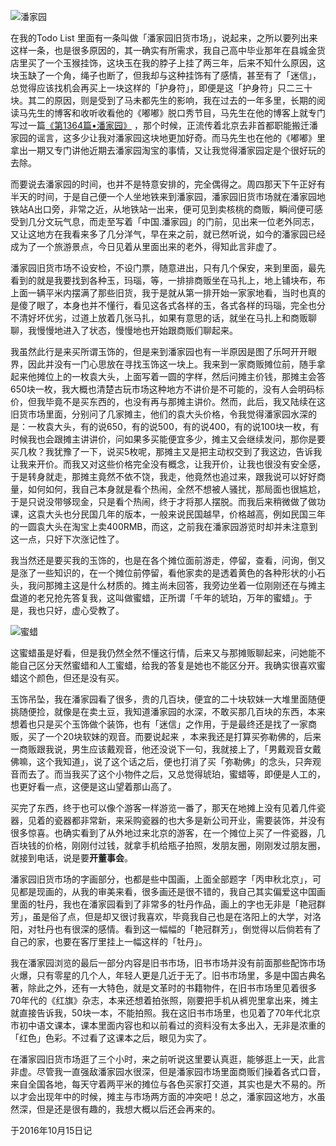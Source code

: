 ![潘家园](https://lh3.googleusercontent.com/-0T6kenW48s2JWUuBKvuDy4VVrgth2J09IiLwIxw5rbt71T8wPNY676CmIj9Dx7pRzLQl6icaeK14bnucz8tEYrUVt7YoJtFWLpaXLgv81QxNPCJUDyRi-yGCDxO71zYgdGnk3plfW-k6s8IBKWLPCWsX1Z93JRoqsPK8yJL5U3kNcZSPGOUKWTkYcsvVTKOpKyI_APUnz8qG8Sfl6zyolC_gbz4IhL6AeP1cKuAtxehSIzlqftLG_4jUJcRoyA4uvulOuVfKJEd7WqV1Tk30fUJCDdYAmUjg2xxpzjNOpt2iAZPNBsD3GVH-xgp04uye0BOKmwWzOwcYn6kaHBVdtCGxvUMPmUAIbps0OL0Q3JinMS1nuHswFA913Cm2LmO2zWnJvaoN-QdPk0cwNZuxgXxGyqzibN5jqrTrlWb__IqnmgRrFUDtt4QFQUenOClGUuvoVhfw7ywtPXFOOglLUisTm6HBuYT9g_SxWPk2CyRO0dHYlyQxi8Fg6RZTkFlk6MnNOLz6zZGoLbXFarTqmDtCPsEmMGWKX7-Lyz9Wf9epjaMqjrlkVS1VeTj5uxWcS7F_U1c6gSiVRCx1_aqbwIGp5E5F-FXULx9A4IffvCBIj1nLA=w786-h589-no)

在我的Todo List 里面有一条叫做「潘家园旧货市场」，说起来，之所以要列出来这样一条，也是很多原因的，其一确实有所需求，我自己高中毕业那年在县城金货店里买了一个玉猴挂饰，这块玉在我的脖子上挂了两三年，后来不知什么原因，这块玉缺了一个角，绳子也断了，但我却与这种挂饰有了感情，甚至有了「迷信」，总觉得应该找机会再买上一块这样的「护身符」，即便是这「护身符」只二三十块。其二的原因，则是受到了马未都先生的影响，我在过去的一年多里，长期的阅读马先生的博客和收听收看他的《嘟嘟》脱口秀节目，马先生在他的博客上就专门写过一篇[《第1364篇•潘家园》](http://blog.sina.com.cn/s/blog_5054769e0102wx7a.html) ，那个时候，正流传着北京去非首都职能搬迁潘家园的谣言，这多少让我对潘家园这块地更加好奇。而马先生也在他的《嘟嘟》里拿出一期又专门讲他近期去潘家园淘宝的事情，又让我觉得潘家园定是个很好玩的去除。

而要说去潘家园的时间，也并不是特意安排的，完全偶得之。周四那天下午正好有半天的时间，于是自己便一个人坐地铁来到潘家园，潘家园旧货市场就在潘家园地铁站A出口旁，非常之近，从地铁站一出来，便可见到卖核桃的商贩，瞬间便可感受到几分文玩气息，而走至写着「中国.潘家园」的门前，见出来一位老外同志，又让这地方在我看来多了几分洋气，早在来之前，就已然听说，如今的潘家园已经成为了一个旅游景点，今日见着从里面出来的老外，得知此言非虚了。

潘家园旧货市场不设安检，不设门票，随意进出，只有几个保安，来到里面，最先看到的就是我要找到各种玉，玛瑙，等，一排排商贩坐在马扎上，地上铺块布，布上面一辆平米内摆满了那些旧货，我于是就从第一排开始一家家地看，当时也真的是傻了眼了，本身也并不懂行，看见这各式各样的玉，各式各样的玛瑙，完全也分不清好坏优劣，过道上放着几张马扎，如果有意思的话，就坐在马扎上和商贩聊聊，我慢慢地进入了状态，慢慢地也开始跟商贩们聊起来。

我虽然此行是来买所谓玉饰的，但是来到潘家园也有一半原因是图了乐呵开开眼界，因此并没有一门心思放在寻找玉饰这一块上。我来到一家商贩摊位前，随手拿起来他摊位上的一枚袁大头，上面写着一圆的字样，然后问摊主价钱，那摊主会答650块一枚，我大概也清楚古玩市场这种地方不讲价是不可能的，没有人会明码标价，但我毕竟不是买东西的，也没有再与那摊主讲价。然而，此后，我又陆续在这旧货市场里面，分别问了几家摊主，他们的袁大头价格，令我觉得潘家园水深的是：一枚袁大头，有的说650，有的说500，有的说400，有的说100块一枚，有时候我也会跟摊主讲讲价，问如果多买能便宜多少，摊主又会继续发问，那你是要买几枚？我犹豫了一下，说买5枚呢，那摊主又是把主动权交到了我这边，告诉我让我来开价。而我又对这些价格完全没有概念，让我开价，让我也很没有安全感，于是转身就走，那摊主竟然不依不饶，我走，他竟然也追过来，跟我说可以好好商量，如何如何，我自己本身就是看个热闹，全然不想被人骚扰，那局面也很尴尬，于是只说没带够现金，只是看个热闹，终于才将那人摆脱。而我后来稍微做了做功课，这袁大头也分民国几年的版本，一般来说民国越早，价格越高，例如民国三年的一圆袁大头在淘宝上卖400RMB，而这，之前我在潘家园游览时却并未注意到这一点，只好下次涨记性了。

我当然还是要买我的玉饰的，也是在各个摊位面前游走，停留，查看，问询，倒又是涨了一些知识的，在一个摊位前停留，看他家卖的是透着黄色的各种形状的小石头，我问那摊主这是什么材质的。摊主尚未回答，我旁边坐着一位刚刚还在与摊主盘道的老兄抢先答复我，这叫做蜜蜡，正所谓「千年的琥珀，万年的蜜蜡」。于是，我也只好，虚心受教了。

![蜜蜡](http://upload-images.jianshu.io/upload_images/48180-173e59ae98be65c0.jpg?imageMogr2/auto-orient/strip%7CimageView2/2/w/1240)

这蜜蜡虽是好看，但是我仍然全然不懂这行情，后来又与那摊贩聊起来，问她能不能自己区分天然蜜蜡和人工蜜蜡，给我的答复是她也不能区分开。我确实很喜欢蜜蜡这个颜色，但还是没有买。

玉饰吊坠，我在潘家园看了很多，贵的几百块，便宜的二十块软妹一大堆里面随便挑随便捡，就像是在卖土豆，我知道潘家园的水深，不敢买那几百块的东西，本来想着也只是买个玉饰做个装饰，也有「迷信」之作用，于是最终还是找了一家商贩，买了一个20块软妹的观音。而要说起来 ，本来我还是打算买弥勒佛的，后来一商贩跟我说，男生应该戴观音，他还没说下一句，我就接上了，「男戴观音女戴佛嘛，这个我知道」，说了这个话之后，便也打消了买「弥勒佛」的念头，只奔观音而去了。而当我买了这个小物件之后，又总觉得琥珀，蜜蜡等，即便是人工的，也更好看一点，这便是这山望着那山高了。

买完了东西，终于也可以像个游客一样游览一番了，那天在地摊上没有见着几件瓷器，见着的瓷器都非常新，来采购瓷器的也大多是新公司开业，需要装饰，并没有很多惊喜。也确实看到了从外地过来北京的游客，在一个摊位上买了一件瓷器，几百块钱的价格，刚刚付过钱，就拿手机给瓶子拍照，发朋友圈，刚刚发过朋友圈，就接到电话，说是要**开董事会**。

潘家园旧货市场的字画部分，也都是些中国画，上面全部题字「丙申秋北京」，可见都是现画的，从我的审美来看，很多画还是很不错的，我自己其实偏爱这中国画里面的牡丹，我也在潘家园看到了非常多的牡丹作品，画上的字也无非是「艳冠群芳」，虽是俗了点，但是却又很讨我喜欢，毕竟我自己也是在洛阳上的大学，对洛阳，对牡丹也有很深的感情。看到这一幅幅的「艳冠群芳」，倒觉得以后倘若有了自己的家，也要在客厅里挂上一幅这样的「牡丹」。

我在潘家园浏览的最后一部分内容是旧书市场，旧书市场并没有前面那些配饰市场火爆，只有零星的几个人，年轻人更是几近于无了。旧书市场里，多是中国古典名著，除此之外，还有一大特色，就是文革时的书籍物件，在旧书市场里见着很多70年代的《红旗》杂志，本来还想着拍张照，刚要把手机从裤兜里拿出来，摊主就直接告诉我，50块一本，不能拍照。我在这旧书市场里，也见着了70年代北京市初中语文课本，课本里面内容也和以前看过的资料没有太多出入，无非是浓重的「红色」色彩。不过看了这课本之后，眼见为实了。

在潘家园旧货市场逛了三个小时，来之前听说这里要认真逛，能够逛上一天，此言非虚。尽管我一直强敌潘家园水很深，但是潘家园市场里面商贩们操着各式口音，来自全国各地，每天守着两平米的摊位与各色买家打交道，其实也是大不易的。所以才会出现年中的时候，摊主与市场两方面的冲突吧！总之，潘家园这地方，水虽然深，但是还是很有趣的，我想大概以后还会再来的。

于2016年10月15日记
